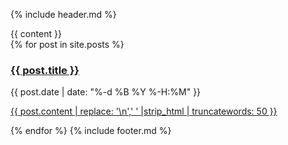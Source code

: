 {% include header.md %}
	<section class="content">
		{{ content }}
	</section>
	{% for post in site.posts %}
	<article class="posts">
		<h3><a href="{{post.url}}">{{ post.title }}</a></h3>
		<span class="date">{{ post.date | date: "%-d %B %Y %-H:%M" }}</span>
		<p><a href="{{post.url}}" class="invisible">{{ post.content | replace: '\n',' ' |strip_html | truncatewords: 50 }}</a></p>
	</article>
{% endfor %}
{% include footer.md %}
